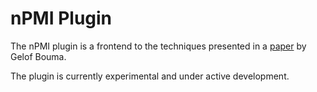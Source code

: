 # nPMI Plugin

The nPMI plugin is a frontend to the techniques presented in a [paper](https://svn.spraakdata.gu.se/repos/gerlof/pub/www/Docs/npmi-pfd.pdf) by Gelof Bouma.

The plugin is currently experimental and under active development.
